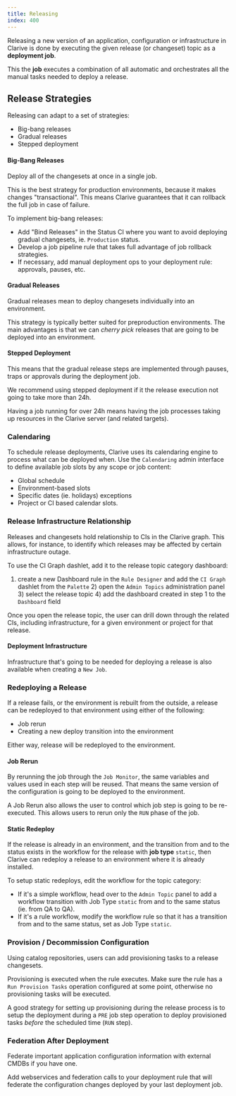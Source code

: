 ```yaml
---
title: Releasing
index: 400
---
```


Releasing a new version of an application, configuration or infrastructure
in Clarive is done by executing the given release (or changeset) topic
as a **deployment job**.

This the **job** executes a combination of all automatic and orchestrates all the
manual tasks needed to deploy a release.

## Release Strategies

Releasing can adapt to a set of strategies:

- Big-bang releases
- Gradual releases
- Stepped deployment

#### Big-Bang Releases

Deploy all of the changesets at once in a single job.

This is the best strategy for production environments, because it makes changes
"transactional".  This means Clarive guarantees that it can rollback the full
job in case of failure.

To implement big-bang releases:

- Add "Bind Releases" in the Status CI where you want to avoid deploying
  gradual changesets, ie. `Production` status.
- Develop a job pipeline rule that takes full advantage of job rollback
  strategies.
- If necessary, add manual deployment ops to your deployment rule: approvals,
  pauses, etc.

#### Gradual Releases

Gradual releases mean to deploy changesets individually
into an environment.

This strategy is typically better suited for preproduction environments.
The main advantages is that we can *cherry pick* releases that are going
to be deployed into an environment.

#### Stepped Deployment

This means that the gradual release steps are implemented through pauses, traps
or approvals during the deployment job.

We recommend using stepped deployment if it the release execution not going to
take more than 24h.

Having a job running for over 24h means having the job processes taking up
resources in the Clarive server (and related targets).

### Calendaring

To schedule release deployments, Clarive uses its calendaring engine
to process what can be deployed when. Use the `Calendaring` admin interface
to define available job slots by any scope or job content:

- Global schedule
- Environment-based slots
- Specific dates (ie. holidays) exceptions
- Project or CI based calendar slots.

### Release Infrastructure Relationship

Releases and changesets hold relationship to CIs in the Clarive graph. This
allows, for instance, to identify which releases may be affected by certain
infrastructure outage.

To use the CI Graph dashlet, add it to the release topic category dashboard:

1) create a new Dashboard rule in the `Rule Designer` and add the `CI Graph`
dashlet from the `Palette` 2) open the `Admin Topics` administration panel 3)
select the release topic 4) add the dashboard created in step 1 to the
`Dashboard` field

Once you open the release topic, the user can drill down through the related
CIs, including infrastructure, for a given environment or project for that
release.

#### Deployment Infrastructure

Infrastructure that's going to be needed for deploying a release
is also available when creating a `New Job`.

### Redeploying a Release

If a release fails, or the environment is rebuilt from the
outside, a release can be redeployed to that environment using
either of the following:

- Job rerun
- Creating a new deploy transition into the environment

Either way, release will be redeployed to the environment.

#### Job Rerun

By rerunning the job through the `Job Monitor`, the same variables and
values used in each step will be reused. That means the same version
of the configuration is going to be deployed to the environment.

A Job Rerun also allows the user to control which job step is going
to be re-executed. This allows users to rerun only the `RUN` phase
of the job.

#### Static Redeploy

If the release is already in an environment, and the
transition from and to the status exists in the workflow
for the release with **job type** `static`, then Clarive
can redeploy a release to an environment where it is already
installed.

To setup static redeploys, edit the workflow for the topic category:

- If it's a simple workflow, head over to the `Admin Topic` panel
to add a workflow transition with Job Type `static` from and to the
same status (ie. from QA to QA).
- If it's a rule workflow, modify the workflow rule so that it has
a transition from and to the same status, set as Job Type `static`.

### Provision / Decommission Configuration

Using catalog repositories, users can add provisioning tasks to a
release changesets.

Provisioning is executed when the rule executes. Make sure the
rule has a `Run Provision Tasks` operation configured at some point,
otherwise no provisioning tasks will be executed.

A good strategy for setting up provisioning during the release process is to
setup the deployment during a `PRE` job step operation to deploy provisioned
tasks *before* the scheduled time (`RUN` step).

### Federation After Deployment

Federate important application configuration information with external
CMDBs if you have one.

Add webservices and federation calls to your deployment
rule that will federate the configuration changes deployed
by your last deployment job.
